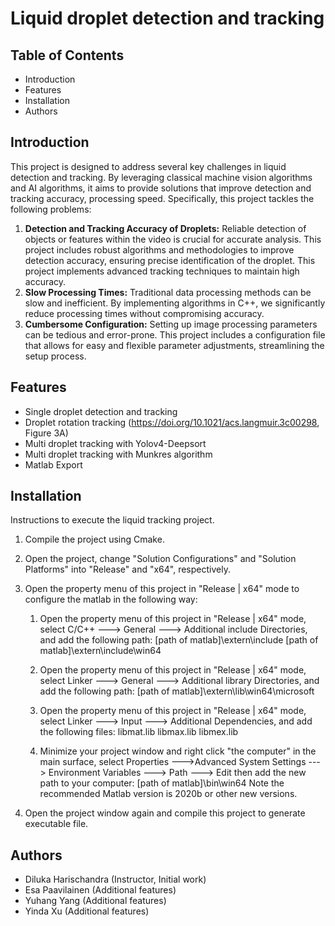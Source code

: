 # Liquid droplet detection and tracking

## Table of Contents

- Introduction
- Features
- Installation
- Authors

## Introduction

This project is designed to address several key challenges in liquid detection and tracking. By leveraging classical machine vision algorithms and AI algorithms, it aims to provide solutions that improve detection and tracking accuracy, processing speed. Specifically, this project tackles the following problems:

1. **Detection and Tracking Accuracy of Droplets:** Reliable detection of objects or features within the video is crucial for accurate analysis. This project includes robust algorithms and methodologies to improve detection accuracy, ensuring precise identification of the droplet. This project implements advanced tracking techniques to maintain high accuracy.
2. **Slow Processing Times:** Traditional data processing methods can be slow and inefficient. By implementing algorithms in C++, we significantly reduce processing times without compromising accuracy.
3. **Cumbersome Configuration:** Setting up image processing parameters can be tedious and error-prone. This project includes a configuration file that allows for easy and flexible parameter adjustments, streamlining the setup process.

## Features

- Single droplet detection and tracking 
- Droplet rotation tracking (https://doi.org/10.1021/acs.langmuir.3c00298, Figure 3A)
- Multi droplet tracking with Yolov4-Deepsort
- Multi droplet tracking with Munkres algorithm
- Matlab Export

## Installation

Instructions to execute the liquid tracking project.

1. Compile the project using Cmake. 

2. Open the project, change "Solution Configurations" and "Solution Platforms" into "Release" and "x64", respectively.

3. Open the property menu of this project in "Release | x64" mode to configure the matlab in the following way:
	1) Open the property menu of this project in "Release | x64" mode, select C/C++ ---> General ---> Additional include Directories, and add the following path:
		[path of matlab]\extern\include
		[path of matlab]\extern\include\win64

	2) Open the property menu of this project in "Release | x64" mode, select Linker ---> General ---> Additional library Directories, and add the following path:
		[path of matlab]\extern\lib\win64\microsoft

	3) Open the property menu of this project in "Release | x64" mode, select Linker ---> Input ---> Additional Dependencies, and add the following files:
		libmat.lib
		libmax.lib
		libmex.lib

	4) Minimize your project window and right click "the computer" in the main surface, select 
		Properties --->Advanced System Settings ---> Environment Variables ---> Path ---> Edit
	    then add the new path to your computer:
		[path of matlab]\bin\win64
  Note the recommended Matlab version is 2020b or other new versions. 

4. Open the project window again and compile this project to generate executable file.

## Authors
 
- Diluka Harischandra (Instructor, Initial work)
- Esa Paavilainen (Additional features)
- Yuhang Yang (Additional features)
- Yinda Xu (Additional features)